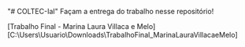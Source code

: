 "# COLTEC-IaI"
Façam a entrega do trabalho nesse repositório!

[Trabalho Final - Marina Laura Villaca e Melo][C:\Users\Usuario\Downloads\TrabalhoFinal_MarinaLauraVillacaeMelo]

[def]: C:\Users\Usuario\Downloads\TrabalhoFinal_MarinaLauraVillacaeMelo
